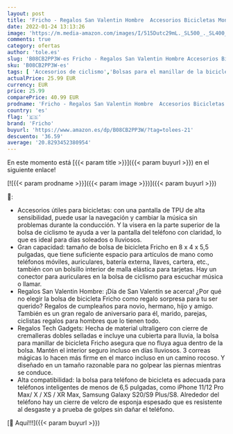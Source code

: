 ```yaml
---
layout: post
title: 'Fricho - Regalos San Valentin Hombre  Accesorios Bicicletas Montaña  Bolsa Bicicleta  Gadgets Utiles Motoristas  Regalos para mi Novio Chico  Dia del Padre Regalos Originales  Regalo Aniversario para Marido'
date: 2022-01-24 13:13:26
image: 'https://m.media-amazon.com/images/I/515Dutc29mL._SL500_._SL400_.jpg'
comments: true
category: ofertas
author: 'tole.es'
slug: 'B08CB2PP3W-es Fricho - Regalos San Valentin Hombre Accesorios Bicicletas...'
sku: 'B08CB2PP3W-es'
tags: [ 'Accesorios de ciclismo','Bolsas para el manillar de la bicicleta','Bolsas, mochilas y alforjas de ciclismo','Ciclismo','Deportes y aire libre','Ropa y equipo para deportes','bicicleta','fricho', ]
actualPrice: 25.99 EUR
currency: EUR
price: 25.99
comparePrice: 40.99 EUR
prodname: 'Fricho - Regalos San Valentin Hombre  Accesorios Bicicletas Montaña  Bolsa Bicicleta  Gadgets Utiles Motoristas  Regalos para mi Novio Chico  Dia del Padre Regalos Originales  Regalo Aniversario para Marido'
country: 'es'
flag: '🇪🇸'
brand: 'Fricho'
buyurl: 'https://www.amazon.es/dp/B08CB2PP3W/?tag=tolees-21'
descuento: '36.59'
average: '20.8293452380954'
---
```


En este momento está [{{< param title >}}]({{< param buyurl >}}) en el siguiente enlace!

[![{{< param prodname >}}]({{< param image >}})]({{< param buyurl >}})

🔎:

- Accesorios útiles para bicicletas: con una pantalla de TPU de alta sensibilidad, puede usar la navegación y cambiar la música sin problemas durante la conducción. Y la visera en la parte superior de la bolsa de ciclismo te ayuda a ver la pantalla del teléfono con claridad, lo que es ideal para días soleados o lluviosos.
- Gran capacidad: tamaño de bolsa de bicicleta Fricho en 8 x 4 x 5,5 pulgadas, que tiene suficiente espacio para artículos de mano como teléfonos móviles, auriculares, batería externa, llaves, cartera, etc., también con un bolsillo interior de malla elástica para tarjetas. Hay un conector para auriculares en la bolsa de ciclismo para escuchar música o llamar.
- Regalos San Valentin Hombre: ¡Día de San Valentín se acerca! ¿Por qué no elegir la bolsa de bicicleta Fricho como regalo sorpresa para tu ser querido? Regalos de cumpleaños para novio, hermano, hijo y amigo. También es un gran regalo de aniversario para él, marido, parejas, ciclistas regalos para hombres que lo tienen todo.
- Regalos Tech Gadgets: Hecha de material ultraligero con cierre de cremalleras dobles selladas e incluye una cubierta para lluvia, la bolsa para manillar de bicicleta Fricho asegura que no fluya agua dentro de la bolsa. Mantén el interior seguro incluso en días lluviosos. 3 correas mágicas lo hacen más firme en el marco incluso en un camino rocoso. Y diseñado en un tamaño razonable para no golpear las piernas mientras se conduce.
- Alta compatibilidad: la bolsa para teléfono de bicicleta es adecuada para teléfonos inteligentes de menos de 6,5 pulgadas, como iPhone 11/12 Pro Max/ X / XS / XR Max, Samsung Galaxy S20/S9 Plus/S8. Alrededor del teléfono hay un cierre de velcro de esponja espesado que es resistente al desgaste y a prueba de golpes sin dañar el teléfono.

[🛒 Aquí!!!]({{< param buyurl >}})
